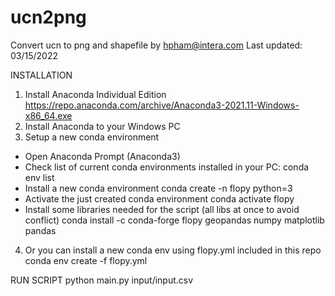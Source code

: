 # ucn2png
Convert ucn to png and shapefile by hpham@intera.com
Last updated: 03/15/2022

INSTALLATION
1. Install Anaconda Individual Edition https://repo.anaconda.com/archive/Anaconda3-2021.11-Windows-x86_64.exe
2. Install Anaconda to your Windows PC
3. Setup a new conda environment
- Open Anaconda Prompt (Anaconda3)
- Check list of current conda environments installed in your PC:
   conda env list
- Install a new conda environment
   conda create -n flopy python=3
- Activate the just created conda environment
   conda activate flopy
- Install some libraries needed for the script (all libs at once to avoid conflict)
   conda install -c conda-forge flopy geopandas numpy matplotlib pandas
4. Or you can install a new conda env using flopy.yml included in this repo
   conda env create -f flopy.yml
   
   
RUN SCRIPT
python main.py input/input.csv


